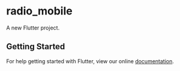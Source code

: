 # radio_mobile

A new Flutter project.

## Getting Started

For help getting started with Flutter, view our online
[documentation](http://flutter.io/).
